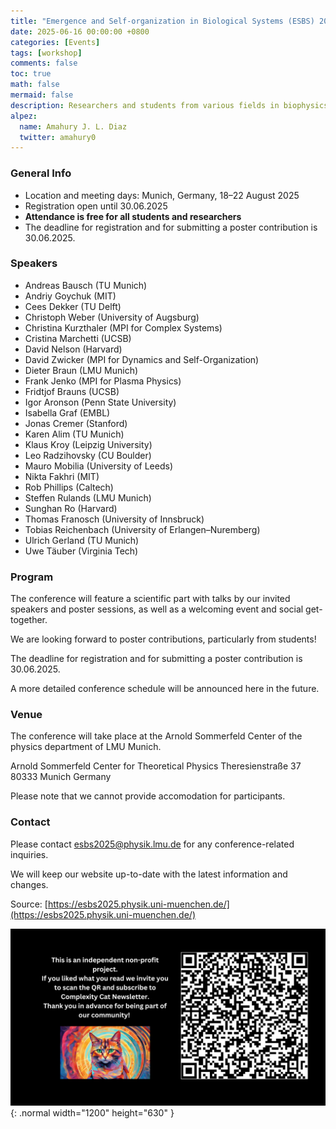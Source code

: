 ```yaml
---
title: "Emergence and Self-organization in Biological Systems (ESBS) 2025"
date: 2025-06-16 00:00:00 +0800
categories: [Events]
tags: [workshop]
comments: false
toc: true
math: false
mermaid: false
description: Researchers and students from various fields in biophysics, statistical physics, and non-linear dynamics, will come together to share their research and exchange ideas, as well as to honor Prof. Erwin Frey's contributions to these fields, and celebrate his 65th birthday.
alpez:
  name: Amahury J. L. Diaz
  twitter: amahury0
---
```

### General Info
- Location and meeting days: Munich, Germany, 18–22 August 2025
- Registration open until 30.06.2025
- **Attendance is free for all students and researchers**
- The deadline for registration and for submitting a poster contribution is 30.06.2025.

### Speakers
- Andreas Bausch (TU Munich)
- Andriy Goychuk (MIT)
- Cees Dekker (TU Delft)
- Christoph Weber (University of Augsburg)
- Christina Kurzthaler (MPI for Complex Systems)
- Cristina Marchetti (UCSB)
- David Nelson (Harvard)
- David Zwicker (MPI for Dynamics and Self-Organization)
- Dieter Braun (LMU Munich)
- Frank Jenko (MPI for Plasma Physics)
- Fridtjof Brauns (UCSB)
- Igor Aronson (Penn State University)
- Isabella Graf (EMBL)
- Jonas Cremer (Stanford)
- Karen Alim (TU Munich)
- Klaus Kroy (Leipzig University)
- Leo Radzihovsky (CU Boulder)
- Mauro Mobilia (University of Leeds)
- Nikta Fakhri (MIT)
- Rob Phillips (Caltech)
- Steffen Rulands (LMU Munich)
- Sunghan Ro (Harvard)
- Thomas Franosch (University of Innsbruck)
- Tobias Reichenbach (University of Erlangen–Nuremberg)
- Ulrich Gerland (TU Munich)
- Uwe Täuber (Virginia Tech)

### Program
The conference will feature a scientific part with talks by our invited speakers and poster sessions, as well as a welcoming event and social get-together.

We are looking forward to poster contributions, particularly from students!

The deadline for registration and for submitting a poster contribution is 30.06.2025.

A more detailed conference schedule will be announced here in the future.

### Venue
The conference will take place at the Arnold Sommerfeld Center of the physics department of LMU Munich.

Arnold Sommerfeld Center for Theoretical Physics
Theresienstraße 37
80333 Munich
Germany

Please note that we cannot provide accomodation for participants.

### Contact
Please contact esbs2025@physik.lmu.de for any conference-related inquiries.

We will keep our website up-to-date with the latest information and changes.

Source: [https://esbs2025.physik.uni-muenchen.de/](https://esbs2025.physik.uni-muenchen.de/)

![Desktop View](/assets/img/fix/complexity-cat-newsletter.png){: .normal width="1200" height="630" }
